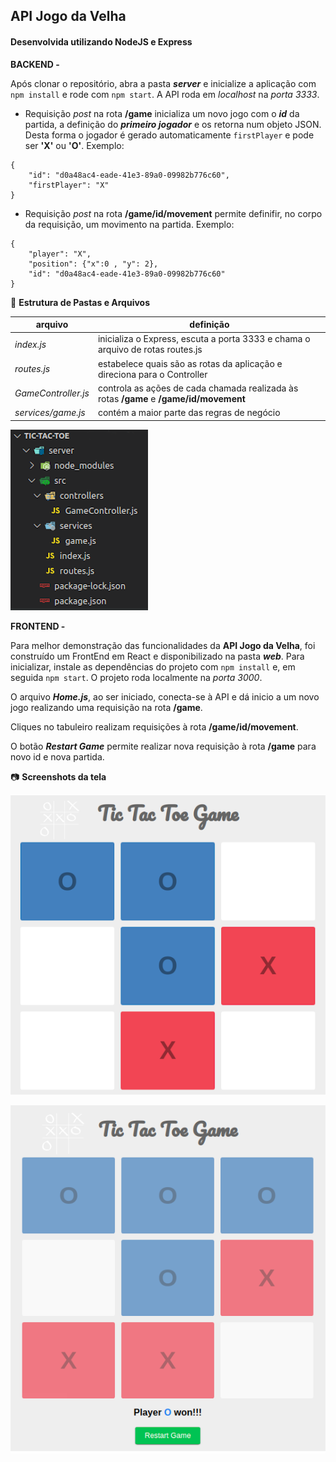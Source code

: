 ## API Jogo da Velha

#### Desenvolvida utilizando NodeJS e Express

**BACKEND -**


Após clonar o repositório, abra a pasta ***server*** e inicialize a aplicação 
com ```npm install``` e rode com ```npm start```. A API roda em *localhost* na *porta 3333*.


- Requisição *post* na rota **/game** inicializa um novo jogo com o ***id*** da partida, a definição do ***primeiro jogador*** e os retorna num objeto JSON. Desta forma o jogador é gerado automaticamente ```firstPlayer``` e pode ser **'X'** ou **'O'**. Exemplo:

```
{
 	"id": "d0a48ac4-eade-41e3-89a0-09982b776c60",
 	"firstPlayer": "X"
}
```


- Requisição *post* na rota **/game/id/movement** permite definifir, no corpo da requisição, um movimento na partida. Exemplo:
```
{
	"player": "X",
	"position": {"x":0 , "y": 2},
	"id": "d0a48ac4-eade-41e3-89a0-09982b776c60"
}
```

:open_file_folder: **Estrutura de Pastas e Arquivos**

arquivo | definição
------------ | -------------
*index.js* | inicializa o Express, escuta a porta 3333 e chama o arquivo de rotas routes.js
*routes.js*| estabelece quais são as rotas da aplicação e direciona para o Controller
*GameController.js*| controla as ações de cada chamada realizada às rotas **/game** e **/game/id/movement**
*services/game.js*| contém a maior parte das regras de negócio

![](/images/api-folders.png)

**FRONTEND -**

Para melhor demonstração das funcionalidades da **API Jogo da Velha**, foi construído um FrontEnd em React e disponibilizado na pasta ***web***. Para inicializar, instale as dependências do projeto com ```npm install``` e, em seguida ```npm start```. O projeto roda localmente na *porta 3000*.

O arquivo ***Home.js***, ao ser iniciado, conecta-se à API e dá inicio a um novo jogo realizando uma requisição na rota **/game**.

Cliques no tabuleiro realizam requisições à rota **/game/id/movement**.

O botão ***Restart Game*** permite realizar nova requisição à rota **/game** para novo id e nova partida.

:camera: **Screenshots da tela**

<p align="center"><img src="/images/game01.png"></p>

<p align="center"><img src="/images/game02.png"></p>

